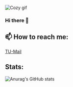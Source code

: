 ![Cozy gif](https://im2.ezgif.com/tmp/ezgif-2-f7c5e4dfe03b.gif)

### Hi there 👋

## 📫 How to reach me:
[TU-Mail](mailto:b.trautsch@tu-braunschweig.de)

## Stats:
![Anurag's GitHub stats](https://github-readme-stats.vercel.app/api?username=alwus&show_icons=true&theme=gruvbox)

<!--
**alwus/alwus** is a ✨ _special_ ✨ repository because its `README.md` (this file) appears on your GitHub profile.

Here are some ideas to get you started:

- 🔭 I’m currently working on ...
- 🌱 I’m currently learning ...
- 👯 I’m looking to collaborate on ...
- 🤔 I’m looking for help with ...
- 💬 Ask me about ...
- 📫 How to reach me: ...
- 😄 Pronouns: ...
- ⚡ Fun fact: ...
-->
